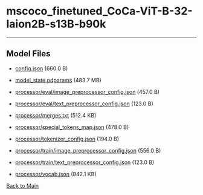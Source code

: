 
# mscoco_finetuned_CoCa-ViT-B-32-laion2B-s13B-b90k
---



## Model Files

- [config.json](https://paddlenlp.bj.bcebos.com/models/community/paddlemix/CoCa/mscoco_finetuned_CoCa-ViT-B-32-laion2B-s13B-b90k/config.json) (660.0 B)

- [model_state.pdparams](https://paddlenlp.bj.bcebos.com/models/community/paddlemix/CoCa/mscoco_finetuned_CoCa-ViT-B-32-laion2B-s13B-b90k/model_state.pdparams) (483.7 MB)

- [processor/eval/image_preprocessor_config.json](https://paddlenlp.bj.bcebos.com/models/community/paddlemix/CoCa/mscoco_finetuned_CoCa-ViT-B-32-laion2B-s13B-b90k/processor/eval/image_preprocessor_config.json) (457.0 B)

- [processor/eval/text_preprocessor_config.json](https://paddlenlp.bj.bcebos.com/models/community/paddlemix/CoCa/mscoco_finetuned_CoCa-ViT-B-32-laion2B-s13B-b90k/processor/eval/text_preprocessor_config.json) (123.0 B)

- [processor/merges.txt](https://paddlenlp.bj.bcebos.com/models/community/paddlemix/CoCa/mscoco_finetuned_CoCa-ViT-B-32-laion2B-s13B-b90k/processor/merges.txt) (512.4 KB)

- [processor/special_tokens_map.json](https://paddlenlp.bj.bcebos.com/models/community/paddlemix/CoCa/mscoco_finetuned_CoCa-ViT-B-32-laion2B-s13B-b90k/processor/special_tokens_map.json) (478.0 B)

- [processor/tokenizer_config.json](https://paddlenlp.bj.bcebos.com/models/community/paddlemix/CoCa/mscoco_finetuned_CoCa-ViT-B-32-laion2B-s13B-b90k/processor/tokenizer_config.json) (194.0 B)

- [processor/train/image_preprocessor_config.json](https://paddlenlp.bj.bcebos.com/models/community/paddlemix/CoCa/mscoco_finetuned_CoCa-ViT-B-32-laion2B-s13B-b90k/processor/train/image_preprocessor_config.json) (556.0 B)

- [processor/train/text_preprocessor_config.json](https://paddlenlp.bj.bcebos.com/models/community/paddlemix/CoCa/mscoco_finetuned_CoCa-ViT-B-32-laion2B-s13B-b90k/processor/train/text_preprocessor_config.json) (123.0 B)

- [processor/vocab.json](https://paddlenlp.bj.bcebos.com/models/community/paddlemix/CoCa/mscoco_finetuned_CoCa-ViT-B-32-laion2B-s13B-b90k/processor/vocab.json) (842.1 KB)


[Back to Main](../../../)